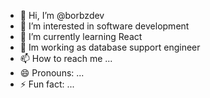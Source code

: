 - 👋 Hi, I’m @borbzdev
- 👀 I’m interested in software development
- 🌱 I’m currently learning React
- 💞️ Im working as database support engineer 
- 📫 How to reach me ...
- 😄 Pronouns: ...
- ⚡ Fun fact: ...

<!---
borbzdev/borbzdev is a ✨ special ✨ repository because its `README.md` (this file) appears on your GitHub profile.
You can click the Preview link to take a look at your changes.
--->
